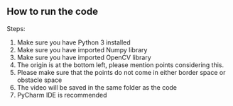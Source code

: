 ## How to run the code

Steps:
1. Make sure you have Python 3 installed
2. Make sure you have imported Numpy library
3. Make sure you have imported OpenCV library
4. The origin is at the bottom left, please mention points considering this.
5. Please make sure that the points do not come in either border space or obstacle space
6. The video will be saved in the same folder as the code
7. PyCharm IDE is recommended
